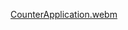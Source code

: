 [CounterApplication.webm](https://user-images.githubusercontent.com/94825943/186678670-5ba96c36-4b2b-435a-8615-802faa7ca3f5.webm)
